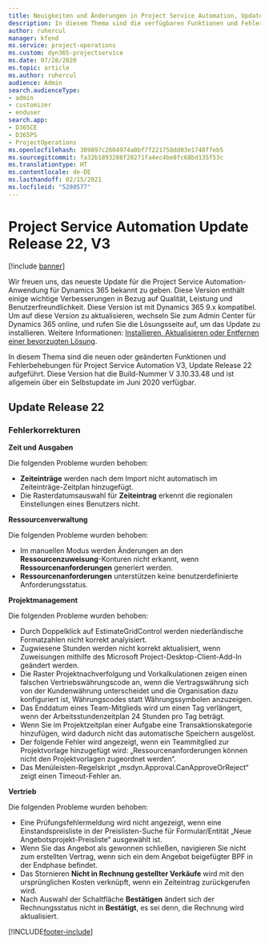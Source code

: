 ```yaml
---
title: Neuigkeiten und Änderungen in Project Service Automation, Update Release 22, V3
description: In diesem Thema sind die verfügbaren Funktionen und Fehlerbehebungen für Project Service Automation Update Release 22, V3 aufgeführt.
author: ruhercul
manager: kfend
ms.service: project-operations
ms.custom: dyn365-projectservice
ms.date: 07/28/2020
ms.topic: article
ms.author: ruhercul
audience: Admin
search.audienceType:
- admin
- customizer
- enduser
search.app:
- D365CE
- D365PS
- ProjectOperations
ms.openlocfilehash: 389897c2604974a0bf7f221758dd03e1748ffeb5
ms.sourcegitcommit: fa32b1893286f20271fa4ec4be8fc68bd135f53c
ms.translationtype: HT
ms.contentlocale: de-DE
ms.lasthandoff: 02/15/2021
ms.locfileid: "5280577"
---
```

# <a name="project-service-automation-update-release-22-v3"></a>Project Service Automation Update Release 22, V3

[!include [banner](../includes/psa-now-project-operations.md)]

Wir freuen uns, das neueste Update für die Project Service Automation-Anwendung für Dynamics 365 bekannt zu geben. Diese Version enthält einige wichtige Verbesserungen in Bezug auf Qualität, Leistung und Benutzerfreundlichkeit. Diese Version ist mit Dynamics 365 9.x kompatibel. Um auf diese Version zu aktualisieren, wechseln Sie zum Admin Center für Dynamics 365 online, und rufen Sie die Lösungsseite auf, um das Update zu installieren. Weitere Informationen: [Installieren, Aktualisieren oder Entfernen einer bevorzugten Lösung](https://docs.microsoft.com/power-platform/admin/install-remove-preferred-solution).

In diesem Thema sind die neuen oder geänderten Funktionen und Fehlerbehebungen für Project Service Automation V3, Update Release 22 aufgeführt. Diese Version hat die Build-Nummer V 3.10.33.48 und ist allgemein über ein Selbstupdate im Juni 2020 verfügbar.

## <a name="update-release-22"></a>Update Release 22

### <a name="bug-fixes"></a>Fehlerkorrekturen



**Zeit und Ausgaben**

Die folgenden Probleme wurden behoben:

- **Zeiteinträge** werden nach dem Import nicht automatisch im Zeiteinträge-Zeitplan hinzugefügt.
- Die Rasterdatumsauswahl für **Zeiteintrag** erkennt die regionalen Einstellungen eines Benutzers nicht.

**Ressourcenverwaltung**

Die folgenden Probleme wurden behoben:

- Im manuellen Modus werden Änderungen an den **Ressourcenzuweisung**-Konturen nicht erkannt, wenn **Ressourcenanforderungen** generiert werden.
- **Ressourcenanforderungen** unterstützen keine benutzerdefinierte Anforderungsstatus.

**Projektmanagement**

Die folgenden Probleme wurden behoben:

- Durch Doppelklick auf EstimateGridControl werden niederländische Formatzahlen nicht korrekt analyisiert.
- Zugwiesene Stunden werden nicht korrekt aktualisiert, wenn Zuweisungen mithilfe des Microsoft Project-Desktop-Client-Add-In geändert werden.
- Die Raster Projektnachverfolgung und Vorkalkulationen zeigen einen falschen Vertriebswährungscode an, wenn die Vertragswährung sich von der Kundenwährung unterscheidet und die Organisation dazu konfiguriert ist, Währungscodes statt Währungssymbolen anzuzeigen.
- Das Enddatum eines Team-Mitglieds wird um einen Tag verlängert, wenn der Arbeitsstundenzeitplan 24 Stunden pro Tag beträgt.
- Wenn Sie im Projektzeitplan einer Aufgabe eine Transaktionskategorie hinzufügen, wird dadurch nicht das automatische Speichern ausgelöst.
- Der folgende Fehler wird angezeigt, wenn ein Teammitglied zur Projektvorlage hinzugefügt wird: „Ressourcenanforderungen können nicht den Projektvorlagen zugeordnet werden“. 
- Das Menüleisten-Regelskript „msdyn.Approval.CanApproveOrReject“ zeigt einen Timeout-Fehler an.

**Vertrieb**

Die folgenden Probleme wurden behoben:

- Eine Prüfungsfehlermeldung wird nicht angezeigt, wenn eine Einstandspreisliste in der Preislisten-Suche für Formular/Entität „Neue Angebotsprojekt-Preisliste“ ausgewählt ist.
- Wenn Sie das Angebot als gewonnen schließen, navigieren Sie nicht zum erstellten Vertrag, wenn sich ein dem Angebot beigefügter BPF in der Endphase befindet.
- Das Stornieren **Nicht in Rechnung gestellter Verkäufe** wird mit den ursprünglichen Kosten verknüpft, wenn ein Zeiteintrag zurückgerufen wird.
- Nach Auswahl der Schaltfläche **Bestätigen** ändert sich der Rechnungsstatus nicht in **Bestätigt**, es sei denn, die Rechnung wird aktualisiert.


[!INCLUDE[footer-include](../includes/footer-banner.md)]